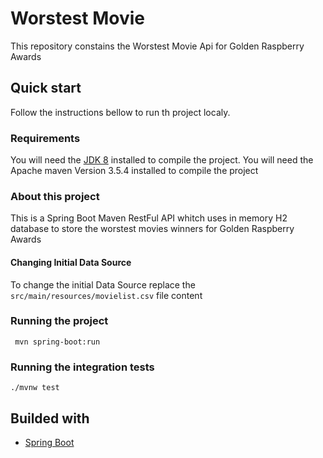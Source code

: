 # Worstest Movie

This repository constains the Worstest Movie Api for Golden Raspberry Awards

## Quick start

Follow the instructions bellow to run th project localy.


### Requirements

You will need the [JDK 8](https://www.oracle.com/technetwork/pt/java/javase/downloads/jdk8-downloads-2133151.html) installed to compile the project.
You will need the Apache maven Version 3.5.4 installed to compile the project 

### About this project

This is a Spring Boot Maven RestFul API whitch uses in memory H2 database to store the worstest movies winners for Golden Raspberry Awards

#### Changing Initial Data Source

To change the initial Data Source replace the `src/main/resources/movielist.csv` file content

### Running the project

```ssh
 mvn spring-boot:run
```

### Running the integration tests

```
./mvnw test
```

## Builded with

* [Spring Boot](http://spring.io/projects/spring-boot)
